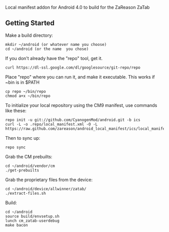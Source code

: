 Local manifest addon for Android 4.0 to build for the ZaReason ZaTab

Getting Started
---------------

Make a build directory:

	mkdir ~/android (or whatever name you choose)
	cd ~/android (or the name  you chose)
	
If you don't already have the "repo" tool, get it.

    curl https://dl-ssl.google.com/dl/googlesource/git-repo/repo

Place "repo" where you can run it, and make it executable. This works if ~bin is in $PATH

    cp repo ~/bin/repo
    chmod a+x ~/bin/repo

To initialize your local repository using the CM9 manifest, use commands like these:

    repo init -u git://github.com/CyanogenMod/android.git -b ics
    curl -L -o .repo/local_manifest.xml -O -L https://raw.github.com/zareason/android_local_manifest/ics/local_manifest.xml

Then to sync up:

    repo sync

Grab the CM prebuilts:

    cd ~/android/vendor/cm
    ./get-prebuilts

Grab the proprietary files from the device:

    cd ~/android/device/allwinner/zatab/
    ./extract-files.sh

Build:

    cd ~/android
    source build/envsetup.sh
    lunch cm_zatab-userdebug
    make bacon
